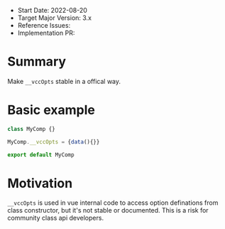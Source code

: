 - Start Date: 2022-08-20
- Target Major Version: 3.x
- Reference Issues:
- Implementation PR:

# Summary

Make `__vccOpts` stable in a offical way.

# Basic example

```typescript
class MyComp {}

MyComp.__vccOpts = {data(){}}

export default MyComp
```

# Motivation

`__vccOpts` is used in vue internal code to access option definations from class constructor, but it's not stable or documented. This is a risk for community class api developers.
